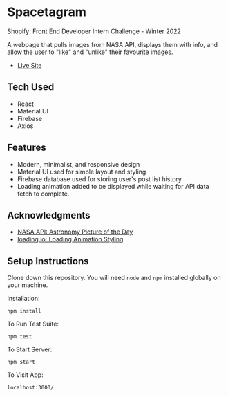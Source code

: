 # Spacetagram

Shopify: Front End Developer Intern Challenge - Winter 2022

A webpage that pulls images from NASA API, displays them with info, and allow the user to "like" and "unlike" their favourite images.

- [Live Site](https://sean-spacestagram.netlify.app/)

## Tech Used

- React
- Material UI
- Firebase
- Axios

## Features

- Modern, minimalist, and responsive design
- Material UI used for simple layout and styling
- Firebase database used for storing user's post list history
- Loading animation added to be displayed while waiting for API data fetch to complete.

## Acknowledgments

- [NASA API: Astronomy Picture of the Day](https://api.nasa.gov/)
- [loading.io: Loading Animation Styling](https://loading.io/css/)

## Setup Instructions

Clone down this repository. You will need `node` and `npm` installed globally on your machine.

Installation:

`npm install`

To Run Test Suite:

`npm test`

To Start Server:

`npm start`

To Visit App:

`localhost:3000/`
